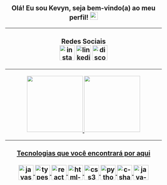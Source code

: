 
<h2 align="center">
Olá! Eu sou Kevyn, seja bem-vindo(a) ao meu perfil! <img src="https://media.giphy.com/media/hvRJCLFzcasrR4ia7z/giphy.gif" width="25px">
<hr>
 <div align="center">
   <h4 align="center"> Redes Sociais
  <br>
  <a href="https://www.instagram.com/pkeviyn/" target="_blank"><img align="center" width="48" height="48" src="https://img.icons8.com/fluency/48/000000/instagram-new.png" alt="instagram-new"/></a>
  <a href="https://www.linkedin.com/in/kevyindev" target="_blank"><img align="center" width="48" height="48" src="https://img.icons8.com/color/48/000000/linkedin.png" alt="linkedin"/></a>
  <a href="https://discord.gg/kevyn" target="_blank"><img align="center" width="48" height="48" src="https://img.icons8.com/color/48/000000/discord-logo.png" alt="discord-logo"/></a>
</div>
  <hr>
 <div>
<div align="center">
  <a href="https://github.com/kevyindev">
  <img height="180em" src="https://github-readme-stats.vercel.app/api?username=kevyindev&show_icons=true&theme=dracula&include_all_commits=true&count_private=true"/>
  <img height="180em" src="https://github-readme-stats.vercel.app/api/top-langs/?username=kevyindev&layout=compact&langs_count=7&theme=dracula"/>
</div>
  <hr>
  <h4 align="center">
Tecnologias que você encontrará por aqui
<div style="display: inline_block"><br>
  <img align="center" width="48" height="48" src="https://img.icons8.com/fluency/48/000000/javascript.png" alt="javascript"/>
  <img align="center" width="48" height="48" src="https://img.icons8.com/fluency/48/typescript--v2.png" alt="typescript--v2"/>
  <img align="center" width="48" height="48" src="https://img.icons8.com/officel/48/000000/react.png" alt="react"/>
  <img align="center" width="48" height="48" src="https://img.icons8.com/color/48/000000/html-5--v1.png" alt="html-5--v1"/>
  <img align="center" width="48" height="48" src="https://img.icons8.com/color/48/000000/css3.png" alt="css3"/>
  <img align="center" width="48" height="48" src="https://img.icons8.com/fluency/48/000000/python.png" alt="python"/>
  <img align="center" width="48" height="48" src="https://img.icons8.com/color/48/000000/c-sharp-logo.png" alt="c-sharp-logo"/>
  <img align="center" width="48" height="48" src="https://img.icons8.com/fluency/48/000000/java-coffee-cup-logo.png" alt="java-coffee-cup-logo"/>
</div>
